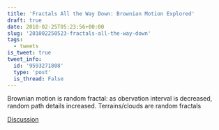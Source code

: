 ```yaml
---
title: 'Fractals All the Way Down: Brownian Motion Explored'
draft: true
date: 2010-02-25T05:23:56+00:00
slug: '201002250523-fractals-all-the-way-down'
tags:
  - tweets
is_tweet: true
tweet_info:
  id: '9593271808'
  type: 'post'
  is_thread: False
---
```




Brownian motion is random fractal: as obervation interval is decreased, random path details increased. Terrains/clouds are random fractals

[Discussion](https://x.com/sytelus/status/9593271808)
